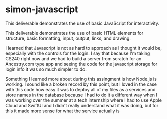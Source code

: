 # simon-javascript


This deliverable demonstrates the use of basic JavaScript for interactivity.

This deliverable demonstrates the use of basic HTML elements for structure, basic formatting, input, output, links, and drawing.

I learned that Javascript is not as hard to approach as I thought it would be, especially with the controls for the login. I say that because I'm taking CS240 right now and we had to build a server from scratch for an Ancestry.com type app and seeing the code for the javascript storage for login info it was so much simpler to do. 


Something I learned more about during this assingment is how Node.js is working. I sound like a broken record by this point, but I loved in the case with this code how easy it was to deploy all of my files as a services and store names in the database because I had to do it a different way when I was working over the summer at a tech internship where I had to use Apple Cloud and SwiftUI and I didn't really understand what it was doing, but for this it made more sense for what the service actually is

